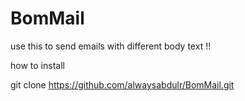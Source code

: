 # BomMail
use this to send emails with different body text !!

how to install

git clone https://github.com/alwaysabdulr/BomMail.git

